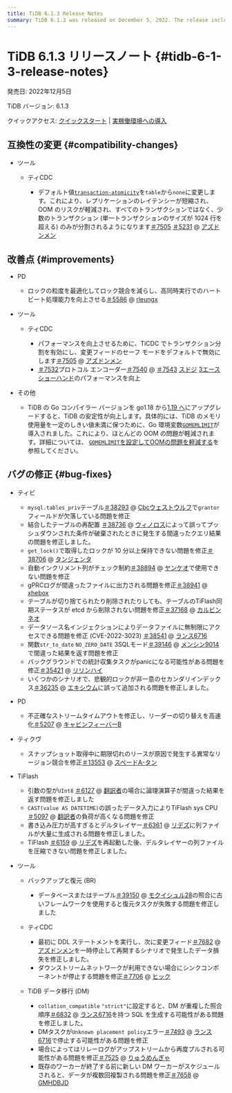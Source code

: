```yaml
---
title: TiDB 6.1.3 Release Notes
summary: TiDB 6.1.3 was released on December 5, 2022. The release includes compatibility changes, improvements, bug fixes, and updates to various tools such as TiCDC, PD, TiKV, TiFlash, Backup & Restore, TiCDC, and TiDB Data Migration. Some notable changes include default value changes in TiCDC, lock granularity optimization in PD, and bug fixes in TiDB, PD, TiKV, TiFlash, and various tools. The release also includes an upgrade to the Go compiler version of TiDB from go1.18 to go1.19, which improves stability.
---
```


# TiDB 6.1.3 リリースノート {#tidb-6-1-3-release-notes}

発売日: 2022年12月5日

TiDB バージョン: 6.1.3

クイックアクセス: [クイックスタート](https://docs.pingcap.com/tidb/v6.1/quick-start-with-tidb) | [実稼働環境への導入](https://docs.pingcap.com/tidb/v6.1/production-deployment-using-tiup)

## 互換性の変更 {#compatibility-changes}

-   ツール

    -   ティCDC

        -   デフォルト値[`transaction-atomicity`](/ticdc/ticdc-sink-to-mysql.md#configure-sink-uri-for-mysql-or-tidb)を`table`から`none`に変更します。これにより、レプリケーションのレイテンシーが短縮され、OOM のリスクが軽減され、すべてのトランザクションではなく、少数のトランザクション (単一トランザクションのサイズが 1024 行を超える) のみが分割されるようになります[＃7505](https://github.com/pingcap/tiflow/issues/7505) [＃5231](https://github.com/pingcap/tiflow/issues/5231) @ [アズドンメン](https://github.com/asddongmen)

## 改善点 {#improvements}

-   PD

    -   ロックの粒度を最適化してロック競合を減らし、高同時実行でのハートビート処理能力を向上させる[＃5586](https://github.com/tikv/pd/issues/5586) @ [rleungx](https://github.com/rleungx)

-   ツール

    -   ティCDC

        -   パフォーマンスを向上させるために、TiCDC でトランザクション分割を有効にし、変更フィードのセーフ モードをデフォルトで無効にします[＃7505](https://github.com/pingcap/tiflow/issues/7505) @ [アズドンメン](https://github.com/asddongmen)
        -   [＃7532](https://github.com/pingcap/tiflow/issues/7532)プロトコル エンコーダー[＃7540](https://github.com/pingcap/tiflow/issues/7540) @ [＃7543](https://github.com/pingcap/tiflow/issues/7543) [スドジ](https://github.com/sdojjy) [3エースショーハンド](https://github.com/3AceShowHand)のパフォーマンスを向上

-   その他

    -   TiDB の Go コンパイラー バージョンを go1.18 から[1.19 へ](https://go.dev/doc/go1.19)にアップグレードすると、TiDB の安定性が向上します。具体的には、TiDB のメモリ使用量を一定のしきい値未満に保つために、Go 環境変数[`GOMEMLIMIT`](https://pkg.go.dev/runtime@go1.19#hdr-Environment_Variables)が導入されました。これにより、ほとんどの OOM の問題が軽減されます。詳細については、 [`GOMEMLIMIT`を設定してOOMの問題を軽減する](/configure-memory-usage.md#mitigate-oom-issues-by-configuring-gomemlimit)を参照してください。

## バグの修正 {#bug-fixes}

-   ティビ

    -   `mysql.tables_priv`テーブル[＃38293](https://github.com/pingcap/tidb/issues/38293) @ [Cbcウェストウルフ](https://github.com/CbcWestwolf)で`grantor`フィールドが欠落している問題を修正
    -   結合したテーブルの再配置 [＃38736](https://github.com/pingcap/tidb/issues/38736) @ [ウィノロス](https://github.com/winoros)によって誤ってプッシュダウンされた条件が破棄されたときに発生する間違ったクエリ結果の問題を修正しました。
    -   `get_lock()`で取得したロックが 10 分以上保持できない問題を修正[＃38706](https://github.com/pingcap/tidb/issues/38706) @ [タンジェンタ](https://github.com/tangenta)
    -   自動インクリメント列がチェック制約[＃38894](https://github.com/pingcap/tidb/issues/38894) @ [ヤンケオ](https://github.com/YangKeao)で使用できない問題を修正
    -   gPRCログが間違ったファイルに出力される問題を修正[＃38941](https://github.com/pingcap/tidb/issues/38941) @ [xhebox](https://github.com/xhebox)
    -   テーブルが切り捨てられたり削除されたりしても、テーブルのTiFlash同期ステータスが etcd から削除されない問題を修正[＃37168](https://github.com/pingcap/tidb/issues/37168) @ [カルビンネオ](https://github.com/CalvinNeo)
    -   データソース名インジェクションによりデータファイルに無制限にアクセスできる問題を修正 (CVE-2022-3023) [＃38541](https://github.com/pingcap/tidb/issues/38541) @ [ランス6716](https://github.com/lance6716)
    -   関数`str_to_date` `NO_ZERO_DATE` 3SQLモード[＃39146](https://github.com/pingcap/tidb/issues/39146) @ [メンシン9014](https://github.com/mengxin9014)で間違った結果を返す問題を修正
    -   バックグラウンドでの統計収集タスクがpanicになる可能性がある問題を修正[＃35421](https://github.com/pingcap/tidb/issues/35421) @ [リリンハイ](https://github.com/lilinghai)
    -   いくつかのシナリオで、悲観的ロックが非一意のセカンダリインデックス[＃36235](https://github.com/pingcap/tidb/issues/36235) @ [エキシウム](https://github.com/ekexium)に誤って追加される問題を修正しました。

<!---->

-   PD

    -   不正確なストリームタイムアウトを修正し、リーダーの切り替えを高速化[＃5207](https://github.com/tikv/pd/issues/5207) @ [キャビンフィーバーB](https://github.com/CabinfeverB)

<!---->

-   ティクヴ

    -   スナップショット取得中に期限切れのリースが原因で発生する異常なリージョン競合を修正[＃13553](https://github.com/tikv/tikv/issues/13553) @ [スペードA-タン](https://github.com/SpadeA-Tang)

-   TiFlash

    -   引数の型が`UInt8` [＃6127](https://github.com/pingcap/tiflash/issues/6127) @ [翻訳者](https://github.com/xzhangxian1008)の場合に論理演算子が間違った結果を返す問題を修正しました
    -   `CAST(value AS DATETIME)`の誤ったデータ入力によりTiFlash sys CPU [＃5097](https://github.com/pingcap/tiflash/issues/5097) @ [翻訳者](https://github.com/xzhangxian1008)の負荷が高くなる問題を修正
    -   書き込み圧力が高すぎるとデルタレイヤー[＃6361](https://github.com/pingcap/tiflash/issues/6361) @ [リデズ](https://github.com/lidezhu)に列ファイルが大量に生成される問題を修正しました。
    -   TiFlash [＃6159](https://github.com/pingcap/tiflash/issues/6159) @ [リデズ](https://github.com/lidezhu)を再起動した後、デルタレイヤーの列ファイルを圧縮できない問題を修正しました。

-   ツール

    -   バックアップと復元 (BR)

        -   データベースまたはテーブル[＃39150](https://github.com/pingcap/tidb/issues/39150) @ [モクイシュル28](https://github.com/MoCuishle28)の照合に古いフレームワークを使用すると復元タスクが失敗する問題を修正しました

    -   ティCDC

        -   最初に DDL ステートメントを実行し、次に変更フィード[＃7682](https://github.com/pingcap/tiflow/issues/7682) @ [アズドンメン](https://github.com/asddongmen)を一時停止して再開するシナリオで発生したデータ損失を修正しました。
        -   ダウンストリームネットワークが利用できない場合にシンクコンポーネントが停止する問題を修正[＃7706](https://github.com/pingcap/tiflow/issues/7706) @ [ヒック](https://github.com/hicqu)

    -   TiDB データ移行 (DM)

        -   `collation_compatible` `"strict"`に設定すると、DM が重複した照合順序[＃6832](https://github.com/pingcap/tiflow/issues/6832) @ [ランス6716](https://github.com/lance6716)を持つ SQL を生成する可能性がある問題を修正しました。
        -   DMタスクが`Unknown placement policy`エラー[＃7493](https://github.com/pingcap/tiflow/issues/7493) @ [ランス6716](https://github.com/lance6716)で停止する可能性がある問題を修正
        -   場合によってはリレーログがアップストリームから再度プルされる可能性がある問題を修正[＃7525](https://github.com/pingcap/tiflow/issues/7525) @ [りゅうめんぎゃ](https://github.com/liumengya94)
        -   既存のワーカーが終了する前に新しい DM ワーカーがスケジュールされると、データが複数回複製される問題を修正[＃7658](https://github.com/pingcap/tiflow/issues/7658) @ [GMHDBJD](https://github.com/GMHDBJD)
